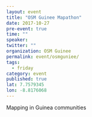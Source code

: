 ```yaml
---
layout: event
title: "OSM Guinee Mapathon"
date: 2017-10-27
pre-event: true
time: ""
speaker:
twitter: ""
organization: OSM Guinee
permalink: event/osmguniee/
tags:
  - friday
category: event
published: true
lat: 7.7579345
lon: -8.8176068
---
```


Mapping in Guinea communities
